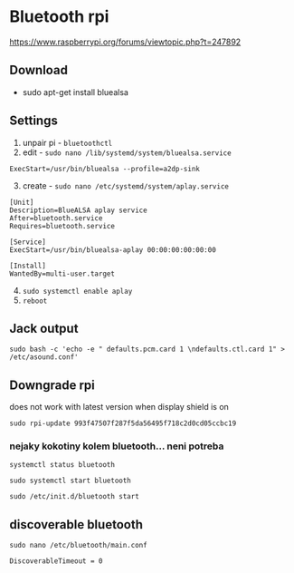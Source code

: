 # Bluetooth rpi

https://www.raspberrypi.org/forums/viewtopic.php?t=247892

## Download 

- sudo apt-get install bluealsa

## Settings

1. unpair pi - ```bluetoothctl```
2. edit - ```sudo nano /lib/systemd/system/bluealsa.service```

```
ExecStart=/usr/bin/bluealsa --profile=a2dp-sink
```

3. create - ```sudo nano /etc/systemd/system/aplay.service```

```
[Unit]
Description=BlueALSA aplay service
After=bluetooth.service
Requires=bluetooth.service
    
[Service]
ExecStart=/usr/bin/bluealsa-aplay 00:00:00:00:00:00
    
[Install]
WantedBy=multi-user.target
```

4. ```sudo systemctl enable aplay```
5. ```reboot```

## Jack output

```sudo bash -c 'echo -e " defaults.pcm.card 1 \ndefaults.ctl.card 1" > /etc/asound.conf'```

## Downgrade rpi

does not work with latest version when display shield is on

```sudo rpi-update 993f47507f287f5da56495f718c2d0cd05ccbc19```

### nejaky kokotiny kolem bluetooth... neni potreba

```systemctl status bluetooth```

```sudo systemctl start bluetooth```

```sudo /etc/init.d/bluetooth start```

## discoverable bluetooth

```sudo nano /etc/bluetooth/main.conf```

```
DiscoverableTimeout = 0
```